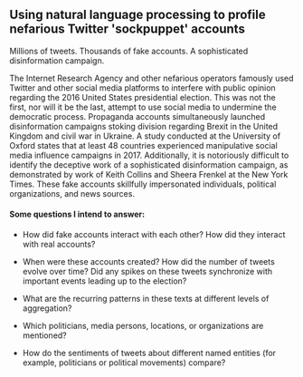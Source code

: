 ## Using natural language processing to profile nefarious Twitter 'sockpuppet' accounts

Millions of tweets.  Thousands of fake accounts.  A sophisticated disinformation campaign.

The Internet Research Agency and other nefarious operators famously used Twitter and other social media platforms to interfere with public opinion regarding the 2016 United States presidential election.  This was not the first, nor will it be the last, attempt to use social media to undermine the democratic process.  Propaganda accounts simultaneously launched disinformation campaigns stoking division regarding Brexit in the United Kingdom and civil war in Ukraine.  A study conducted at the University of Oxford states that at least 48 countries experienced manipulative social media influence campaigns in 2017.  Additionally, it is notoriously difficult to identify the deceptive work of a sophisticated disinformation campaign, as demonstrated by work of Keith Collins and Sheera Frenkel at the New York Times.  These fake accounts skillfully impersonated individuals, political organizations, and news sources.

#### Some questions I intend to answer:
* How did fake accounts interact with each other?  How did they interact with real accounts?

* When were these accounts created?  How did the number of tweets evolve over time?  Did any spikes on these tweets synchronize with important events leading up to the election?

* What are the recurring patterns in these texts at different levels of aggregation?

* Which politicians, media persons, locations, or organizations are mentioned?

* How do the sentiments of tweets about different named entities (for example, politicians or political movements) compare?

